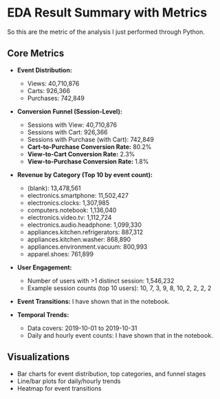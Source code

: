 # **EDA Result Summary with Metrics**

So this are the metric of the analysis I just performed through Python.

## Core Metrics

-   **Event Distribution:**
    
    -   Views: 40,710,876
    -   Carts: 926,366
    -   Purchases: 742,849
-   **Conversion Funnel (Session-Level):**
    
    -   Sessions with View: 40,710,876
    -   Sessions with Cart: 926,366
    -   Sessions with Purchase (with Cart): 742,849
    -   **Cart-to-Purchase Conversion Rate:** 80.2%
    -   **View-to-Cart Conversion Rate:** 2.3%
    -   **View-to-Purchase Conversion Rate:** 1.8%
-   **Revenue by Category (Top 10 by event count):**
    
    -   (blank): 13,478,561
    -   electronics.smartphone: 11,502,427
    -   electronics.clocks: 1,307,985
    -   computers.notebook: 1,136,040
    -   electronics.video.tv: 1,112,724
    -   electronics.audio.headphone: 1,099,330
    -   appliances.kitchen.refrigerators: 887,312
    -   appliances.kitchen.washer: 868,890
    -   appliances.environment.vacuum: 800,993
    -   apparel.shoes: 761,899
-   **User Engagement:**
    
    -   Number of users with >1 distinct session: 1,546,232
    -   Example session counts (top 10 users): 10, 7, 3, 9, 8, 10, 2, 2, 2, 2
-   **Event Transitions:** I have shown that in the notebook.
    
-   **Temporal Trends:**
    
    -   Data covers: 2019-10-01 to 2019-10-31
    -   Daily and hourly event counts: I have shown that in the notebook.

## Visualizations

-   Bar charts for event distribution, top categories, and funnel stages
-   Line/bar plots for daily/hourly trends
-   Heatmap for event transitions
